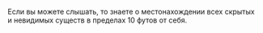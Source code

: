 Если вы можете слышать, то знаете о местонахождении всех скрытых и невидимых существ в пределах 10 футов от себя.